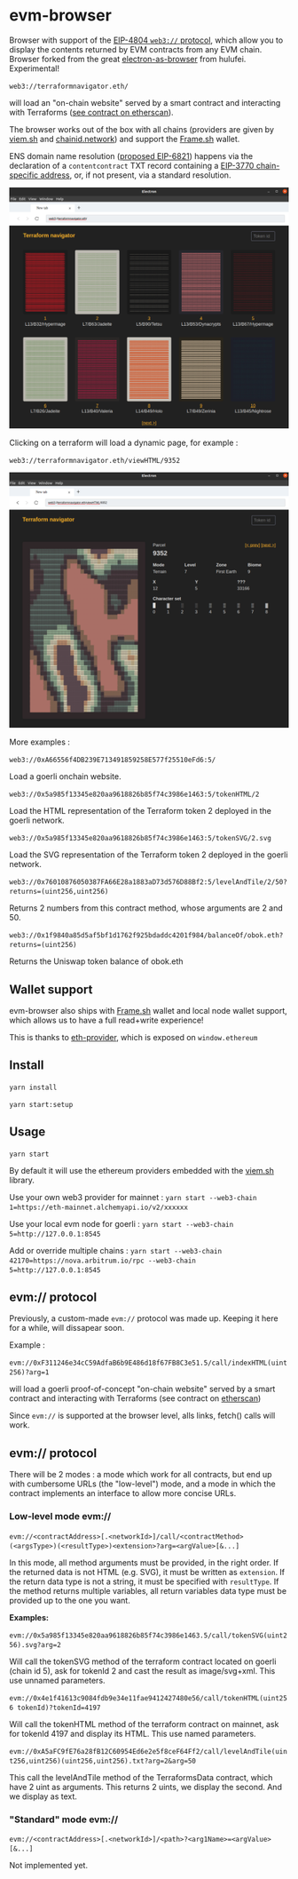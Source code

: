 # evm-browser

Browser with support of the [EIP-4804 `web3://` protocol](https://eips.ethereum.org/EIPS/eip-4804), which allow you to display the contents returned by EVM contracts from any EVM chain.
Browser forked from the great [electron-as-browser](https://github.com/hulufei/electron-as-browser) from hulufei. Experimental!

``web3://terraformnavigator.eth/``

will load an "on-chain website" served by a smart contract and interacting with Terraforms ([see contract on etherscan](https://etherscan.io/address/0x894ed8a11fed2cca743c78d807e75510b40eb701#code)). 

The browser works out of the box with all chains (providers are given by [viem.sh](https://viem.sh/) and [chainid.network](https://chainid.network/)) and support the [Frame.sh](https://frame.sh/) wallet.

ENS domain name resolution ([proposed EIP-6821](https://ethereum-magicians.org/t/eip-6821-support-ens-name-for-web3-url/13654)) happens via the declaration of a ``contentcontract`` TXT record containing a [EIP-3770 chain-specific address](https://eips.ethereum.org/EIPS/eip-3770), or, if not present, via a standard resolution.

![./screenshot2.png](./screenshot2.png)

Clicking on a terraform will load a dynamic page, for example : 

``web3://terraformnavigator.eth/viewHTML/9352``

![./screenshot3.png](./screenshot3.png)

More examples : 

``web3://0xA66556f4DB239E713491859258E577f25510eFd6:5/``

Load a goerli onchain website.

``web3://0x5a985f13345e820aa9618826b85f74c3986e1463:5/tokenHTML/2``

Load the HTML representation of the Terraform token 2 deployed in the goerli network.

``web3://0x5a985f13345e820aa9618826b85f74c3986e1463:5/tokenSVG/2.svg``

Load the SVG representation of the Terraform token 2 deployed in the goerli network.

``web3://0x76010876050387FA66E28a1883aD73d576D88Bf2:5/levelAndTile/2/50?returns=(uint256,uint256)``

Returns 2 numbers from this contract method, whose arguments are 2 and 50.

``web3://0x1f9840a85d5af5bf1d1762f925bdaddc4201f984/balanceOf/obok.eth?returns=(uint256)``

Returns the Uniswap token balance of obok.eth



## Wallet support

evm-browser also ships with [Frame.sh](https://frame.sh/) wallet and local node wallet support, which allows us to have a full read+write experience!

This is thanks to [eth-provider](https://github.com/floating/eth-provider), which is exposed on ``window.ethereum``

## Install

`yarn install`

`yarn start:setup`

## Usage

`yarn start`

By default it will use the ethereum providers embedded with the [viem.sh](https://viem.sh) library.

Use your own web3 provider for mainnet : `yarn start --web3-chain 1=https://eth-mainnet.alchemyapi.io/v2/xxxxxx`

Use your local evm node for goerli : `yarn start --web3-chain 5=http://127.0.0.1:8545`

Add or override multiple chains : `yarn start --web3-chain 42170=https://nova.arbitrum.io/rpc --web3-chain 5=http://127.0.0.1:8545`

## evm:// protocol

Previously, a custom-made ``evm://`` protocol was made up. Keeping it here for a while, will dissapear soon.

Example : 

``evm://0xF311246e34cC59AdfaB6b9E486d18f67FB8C3e51.5/call/indexHTML(uint256)?arg=1``

will load a goerli proof-of-concept "on-chain website" served by a smart contract and interacting with Terraforms (see contract on [etherscan](https://goerli.etherscan.io/address/0xF311246e34cC59AdfaB6b9E486d18f67FB8C3e51#code))

Since `evm://` is supported at the browser level, alls links, fetch() calls will work.

## evm:// protocol

There will be 2 modes : a mode which work for all contracts, but end up with cumbersome URLs (the "low-level") mode, and a mode in which the contract implements an interface to allow more concise URLs.

### Low-level mode evm://

`evm://<contractAddress>[.<networkId>]/call/<contractMethod>(<argsType>)(<resultType>)<extension>?arg=<argValue>[&...]`

In this mode, all method arguments must be provided, in the right order. If the returned data is not HTML (e.g. SVG), it must be written as ``extension``. If the return data type is not a string, it must be specified with ``resultType``. If the method returns multiple variables, all return variables data type must be provided up to the one you want.

**Examples:**

`evm://0x5a985f13345e820aa9618826b85f74c3986e1463.5/call/tokenSVG(uint256).svg?arg=2`

Will call the tokenSVG method of the terraform contract located on goerli (chain id 5), ask for tokenId 2 and cast the result as image/svg+xml. This use unnamed parameters.

`evm://0x4e1f41613c9084fdb9e34e11fae9412427480e56/call/tokenHTML(uint256 tokenId)?tokenId=4197`

Will call the tokenHTML method of the terraform contract on mainnet, ask for tokenId 4197 and display its HTML. This use named parameters.

`evm://0xA5aFC9fE76a28fB12C60954Ed6e2e5f8ceF64Ff2/call/levelAndTile(uint256,uint256)(uint256,uint256).txt?arg=2&arg=50`

This call the levelAndTile method of the TerraformsData contract, which have 2 uint as arguments. This returns 2 uints, we display the second. And we display as text.

### "Standard" mode evm://

``evm://<contractAddress>[.<networkId>]/<path>?<arg1Name>=<argValue>[&...]``

Not implemented yet.
